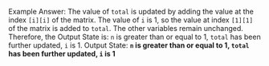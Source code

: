Example Answer:
The value of `total` is updated by adding the value at the index `[i][i]` of the matrix. The value of `i` is 1, so the value at index `[1][1]` of the matrix is added to `total`. The other variables remain unchanged. Therefore, the Output State is: `n` is greater than or equal to 1, `total` has been further updated, `i` is 1.
Output State: **`n` is greater than or equal to 1, `total` has been further updated, `i` is 1**